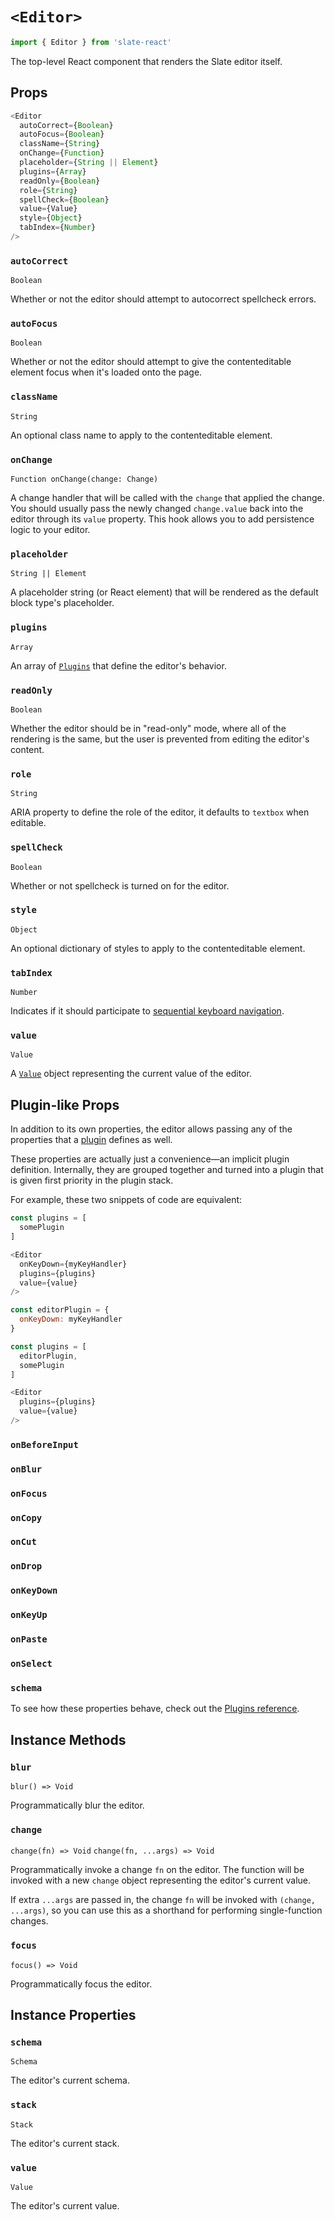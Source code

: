 # `<Editor>`

```js
import { Editor } from 'slate-react'
```

The top-level React component that renders the Slate editor itself.

## Props

```js
<Editor
  autoCorrect={Boolean}
  autoFocus={Boolean}
  className={String}
  onChange={Function}
  placeholder={String || Element}
  plugins={Array}
  readOnly={Boolean}
  role={String}
  spellCheck={Boolean}
  value={Value}
  style={Object}
  tabIndex={Number}
/>
```

### `autoCorrect`

`Boolean`

Whether or not the editor should attempt to autocorrect spellcheck errors.

### `autoFocus`

`Boolean`

Whether or not the editor should attempt to give the contenteditable element focus when it's loaded onto the page.

### `className`

`String`

An optional class name to apply to the contenteditable element.

### `onChange`

`Function onChange(change: Change)`

A change handler that will be called with the `change` that applied the change. You should usually pass the newly changed `change.value` back into the editor through its `value` property. This hook allows you to add persistence logic to your editor.

### `placeholder`

`String || Element`

A placeholder string (or React element) that will be rendered as the default block type's placeholder.

### `plugins`

`Array`

An array of [`Plugins`](./plugins.md) that define the editor's behavior.

### `readOnly`

`Boolean`

Whether the editor should be in "read-only" mode, where all of the rendering is the same, but the user is prevented from editing the editor's content.

### `role`

`String`

ARIA property to define the role of the editor, it defaults to `textbox` when editable.

### `spellCheck`

`Boolean`

Whether or not spellcheck is turned on for the editor.

### `style`

`Object`

An optional dictionary of styles to apply to the contenteditable element.

### `tabIndex`

`Number`

Indicates if it should participate to [sequential keyboard navigation](https://developer.mozilla.org/en-US/docs/Web/HTML/Global_attributes/tabindex).

### `value`

`Value`

A [`Value`](../slate/value.md) object representing the current value of the editor.

## Plugin-like Props

In addition to its own properties, the editor allows passing any of the properties that a [plugin](./plugins.md) defines as well.

These properties are actually just a convenience—an implicit plugin definition. Internally, they are grouped together and turned into a plugin that is given first priority in the plugin stack.

For example, these two snippets of code are equivalent:

```js
const plugins = [
  somePlugin
]

<Editor
  onKeyDown={myKeyHandler}
  plugins={plugins}
  value={value}
/>
```

```js
const editorPlugin = {
  onKeyDown: myKeyHandler
}

const plugins = [
  editorPlugin,
  somePlugin
]

<Editor
  plugins={plugins}
  value={value}
/>
```

### `onBeforeInput`

### `onBlur`

### `onFocus`

### `onCopy`

### `onCut`

### `onDrop`

### `onKeyDown`

### `onKeyUp`

### `onPaste`

### `onSelect`

### `schema`

To see how these properties behave, check out the [Plugins reference](./plugins.md).

## Instance Methods

### `blur`

`blur() => Void`

Programmatically blur the editor.

### `change`

`change(fn) => Void`
`change(fn, ...args) => Void`

Programmatically invoke a change `fn` on the editor. The function will be invoked with a new `change` object representing the editor's current value.

If extra `...args` are passed in, the change `fn` will be invoked with `(change, ...args)`, so you can use this as a shorthand for performing single-function changes.

### `focus`

`focus() => Void`

Programmatically focus the editor.

## Instance Properties

### `schema`

`Schema`

The editor's current schema.

### `stack`

`Stack`

The editor's current stack.

### `value`

`Value`

The editor's current value.
